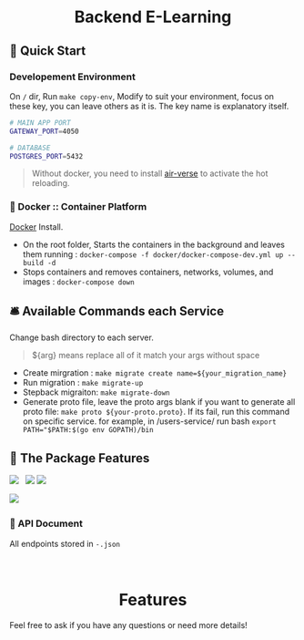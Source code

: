 <h1 align="center">
    <br>
  Backend E-Learning
  <br>
</h1>

## 🚀 Quick Start
### Developement Environment
On `/` dir, Run `make copy-env`, Modify to suit your environment, focus on these key, you can leave others as it is. The key name is explanatory itself.
```bash
# MAIN APP PORT
GATEWAY_PORT=4050

# DATABASE
POSTGRES_PORT=5432
```

> Without docker, you need to install [air-verse](https://github.com/air-verse/air) to activate the hot reloading.

### 🐳 Docker :: Container Platform

[Docker](https://docs.docker.com/get-docker/) Install.

- On the root folder, Starts the containers in the background and leaves them running : `docker-compose -f docker/docker-compose-dev.yml up --build -d`
- Stops containers and removes containers, networks, volumes, and images : `docker-compose down`

## 🛎 Available Commands each Service

Change bash directory to each server.
> ${arg} means replace all of it match your args without space
- Create mirgration : `make migrate create name=${your_migration_name}`
- Run migration : `make migrate-up`
- Stepback migraiton: `make migrate-down`
- Generate proto file, leave the proto args blank if you want to generate all proto file: `make proto ${your-proto.proto}`. If its fail, run this command on specific service. for example, in /users-service/ run bash `export PATH="$PATH:$(go env GOPATH)/bin`

## 💎 The Package Features

<p>
  <img src="https://img.shields.io/badge/-Docker-2496ED?style=for-the-badge&logo=Docker&logoColor=fff" />&nbsp;&nbsp;
  <img src="https://img.shields.io/badge/-NGINX-269539?style=for-the-badge&logo=NGINX&logoColor=fff" />
  <img src="https://img.shields.io/badge/-Go-1185F4?style=for-the-badge&logo=Go&logoColor=fff" />
</p>
<p>
<img src="https://img.shields.io/badge/-PostgreSQL-336791?style=for-the-badge&logo=PostgreSQL&logoColor=fff" />&nbsp;&nbsp;
</p>

### 📗 API Document
All endpoints stored in  `-.json`

<h1 align="center">
    <br>
  Features
  <br>
</h1>

Feel free to ask if you have any questions or need more details!

